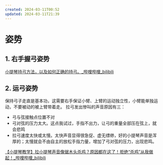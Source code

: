 ```yaml
---
created: 2024-03-11T00:52
updated: 2024-03-11T21:39
---
```

# 姿势

## 1. 右手握弓姿势

[小提琴持弓方法，以及如何正确的持弓。\_哔哩哔哩\_bilibili](https://www.bilibili.com/video/BV1fT4y1q7do/?spm_id_from=333.337.search-card.all.click&vd_source=fe2b354520b868ba69b2aedcab7cfe16)

## 2. 运弓姿势

保持弓子走直是基本功，这需要右手保证小臂、上臂的运动独立性，小臂能单独运动，不要被动的被上臂带着走。
拉弓发出惨叫的声音原因有三：
- 弓与弦接触点位置不对
- 弓对弦的压力太大。这点我试过，手指不出力，让弓的重量全部压在弦上，就会悲鸣
- 拉弓速度太快或太慢。太快声音显得很急促、虚无缥缈，好的小提琴声音是浑厚的；太慢就会不由自主的放松手指力量，增加了弓对弦的压力，出现悲鸣。

[【小提琴教学】拉小提琴声音像锯木头杀鸡？原因都在这了！拒绝“杀鸡”从我做起！\_哔哩哔哩\_bilibili](https://www.bilibili.com/video/BV1Ab41137xN)

